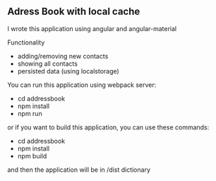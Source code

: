 ## Adress Book with local cache

I wrote this application using angular and angular-material

Functionality

* adding/removing new contacts
* showing all contacts
* persisted data (using localstorage)

You can run this application using webpack server:
* cd addressbook
* npm install
* npm run

or if you want to build this application, you can use these commands:

* cd addressbook
* npm install
* npm build

and then the application will be in /dist dictionary


